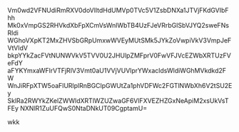 Vm0wd2VFNUdiRmRXV0doVlltdHdUMVp0TVc5V1ZsbDNXa1JTVjFKdGVIbFhh
Mk0xVmpGS2RHVkdXbFpXCmVsWnlWbTB4UzFJeVRrbGlSbVJYQ2sweFNsRldi
WGhoVXpKT2MxZHVSbGRpUmxwWVEyMUtSMk5JYkZoVwpiVkV3VmpJeFVtVldV
bkpYYkZacFVtNUNWVkV5TVV0U2JHUlpZMFprV0FwVFJVcEZWbXRTUzFVeFdY
aFYKYmxaWFlrVTFjRlV3Vmt0aU1VVjVUVlprYWxacldsWldiWGhMVkdkd2FW
WnJiRFpXTW5oaFlURlplRnBGClpGWUtZa1phVDFWc2FGTlNWbXh6V2tSU2Ey
SklRa2RWYkZKelZWWldXRTlWZUZwaGF6VlFXVEZHZGxNeApiM2xsUkVsTFEy
NXNlR1ZuUFQwS0NtaDNkUT09CgptamU=

wkk